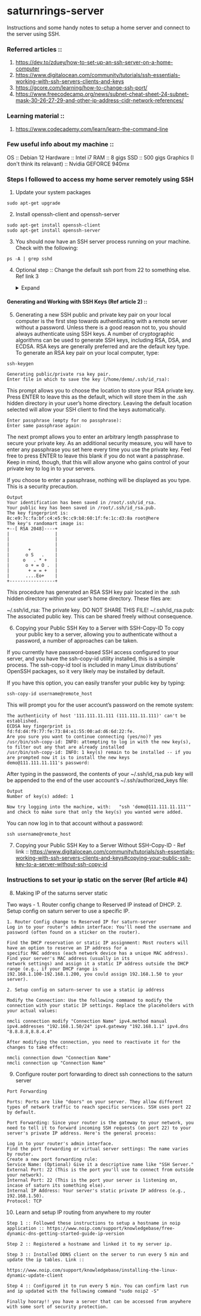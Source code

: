 # saturnrings-server
Instructions and some handy notes to setup a home server and connect to the server using SSH. 

### Referred articles :: 
1. https://dev.to/zduey/how-to-set-up-an-ssh-server-on-a-home-computer
2. https://www.digitalocean.com/community/tutorials/ssh-essentials-working-with-ssh-servers-clients-and-keys
3. https://gcore.com/learning/how-to-change-ssh-port/
4. https://www.freecodecamp.org/news/subnet-cheat-sheet-24-subnet-mask-30-26-27-29-and-other-ip-address-cidr-network-references/

### Learning material :: 
1. https://www.codecademy.com/learn/learn-the-command-line

### Few useful info about my machine :: 
OS :: Debian 12
Hardware :: Intel i7
RAM :: 8 gigs
SSD :: 500 gigs
Graphics (I don't think its relavant) :: Nvidia GEFORCE 940mx

### Steps I followed to access my home server remotely using SSH

1. Update your system packages
```
sudo apt-get upgrade
```
2. Install openssh-client and openssh-server
```
sudo apt-get install openssh-client
sudo apt-get install openssh-server
```
3. You should now have an SSH server process running on your machine. Check with the following:
```
ps -A | grep sshd
```
4. Optional step :: Change the default ssh port from 22 to something else. Ref link 3
   
   <details>
   <summary>Expand</summary>

   a. Backup the Configuration File. Before making any changes, it’s always a good practice to back up your SSH configuration file.
   ```
   sudo cp /etc/ssh/sshd_config /etc/ssh/sshd_config.backup
   ```
   b. Edit the SSH Configuration File. Open the SSHD configuration file with your preferred text editor. For this example, we’ll use nano.
   ```
   sudo nano /etc/ssh/sshd_config
   ```
   c. Locate the Port Directive. Find the line that starts with Port. It should say Port 22 by default.
   d. Change the Port Number. Edit the line to reflect your desired port number, preferably above 1024 to avoid conflicts with other standard services. For instance, to change it to port 2222, the line would look like:
   ```
   Port 2222
   ```
   e. Restart the SSH Service. Apply the changes by restarting the SSH daemon.
   ```
   sudo systemctl restart sshd
   ```
   f. Test the New SSH Port. Before logging out of your current session, open a new terminal or SSH client and try connecting to the server using the new port to ensure everything works correctly:
   ```
   ssh username@your_server_ip -p 2222
   ```
   </details>
#### Generating and Working with SSH Keys (Ref article 2) ::
5. Generating a new SSH public and private key pair on your local computer is the first step towards authenticating with a remote server without a password. Unless there is a good reason not to, you should always authenticate using SSH keys.
A number of cryptographic algorithms can be used to generate SSH keys, including RSA, DSA, and ECDSA. RSA keys are generally preferred and are the default key type.
To generate an RSA key pair on your local computer, type:
```
ssh-keygen
```
```
Generating public/private rsa key pair.
Enter file in which to save the key (/home/demo/.ssh/id_rsa):
```
This prompt allows you to choose the location to store your RSA private key. Press ENTER to leave this as the default, which will store them in the .ssh hidden directory in your user’s home directory. Leaving the default location selected will allow your SSH client to find the keys automatically.
```
Enter passphrase (empty for no passphrase):
Enter same passphrase again:
```
The next prompt allows you to enter an arbitrary length passphrase to secure your private key. As an additional security measure, you will have to enter any passphrase you set here every time you use the private key. Feel free to press ENTER to leave this blank if you do not want a passphrase. Keep in mind, though, that this will allow anyone who gains control of your private key to log in to your servers.

If you choose to enter a passphrase, nothing will be displayed as you type. This is a security precaution.
```
Output
Your identification has been saved in /root/.ssh/id_rsa.
Your public key has been saved in /root/.ssh/id_rsa.pub.
The key fingerprint is:
8c:e9:7c:fa:bf:c4:e5:9c:c9:b8:60:1f:fe:1c:d3:8a root@here
The key's randomart image is:
+--[ RSA 2048]----+
|                 |
|                 |
|                 |
|       +         |
|      o S   .    |
|     o   . * +   |
|      o + = O .  |
|       + = = +   |
|      ....Eo+    |
+-----------------+
```
This procedure has generated an RSA SSH key pair located in the .ssh hidden directory within your user’s home directory. These files are:

~/.ssh/id_rsa: The private key. DO NOT SHARE THIS FILE!
~/.ssh/id_rsa.pub: The associated public key. This can be shared freely without consequence.

6. Copying your Public SSH Key to a Server with SSH-Copy-ID
To copy your public key to a server, allowing you to authenticate without a password, a number of approaches can be taken.

If you currently have password-based SSH access configured to your server, and you have the ssh-copy-id utility installed, this is a simple process. The ssh-copy-id tool is included in many Linux distributions’ OpenSSH packages, so it very likely may be installed by default.

If you have this option, you can easily transfer your public key by typing:
```
ssh-copy-id username@remote_host
```
This will prompt you for the user account’s password on the remote system:
```
The authenticity of host '111.111.11.111 (111.111.11.111)' can't be established.
ECDSA key fingerprint is fd:fd:d4:f9:77:fe:73:84:e1:55:00:ad:d6:6d:22:fe.
Are you sure you want to continue connecting (yes/no)? yes
/usr/bin/ssh-copy-id: INFO: attempting to log in with the new key(s), to filter out any that are already installed
/usr/bin/ssh-copy-id: INFO: 1 key(s) remain to be installed -- if you are prompted now it is to install the new keys
demo@111.111.11.111's password:
```
After typing in the password, the contents of your ~/.ssh/id_rsa.pub key will be appended to the end of the user account’s ~/.ssh/authorized_keys file:
```
Output
Number of key(s) added: 1

Now try logging into the machine, with:   "ssh 'demo@111.111.11.111'"
and check to make sure that only the key(s) you wanted were added.
```
You can now log in to that account without a password:
```
ssh username@remote_host
```
7. Copying your Public SSH Key to a Server Without SSH-Copy-ID - Ref link :: https://www.digitalocean.com/community/tutorials/ssh-essentials-working-with-ssh-servers-clients-and-keys#copying-your-public-ssh-key-to-a-server-without-ssh-copy-id

### Instructions to set your ip static on the server (Ref article #4)

8. Making IP of the saturns server static

Two ways - 1. Router config change to Reserved IP instead of DHCP. 2. Setup config on saturn server to use a specific IP. 

```
1. Router Config change to Reserved IP for saturn-server
Log in to your router's admin interface: You'll need the username and password (often found on a sticker on the router).

Find the DHCP reservation or static IP assignment: Most routers will have an option to reserve an IP address for a
specific MAC address (each network device has a unique MAC address). Find your server's MAC address (usually in its
network settings) and assign it a static IP address outside the DHCP range (e.g., if your DHCP range is
192.168.1.100-192.168.1.200, you could assign 192.168.1.50 to your server).
```
```
2. Setup config on saturn-server to use a static ip address

Modify the Connection: Use the following command to modify the connection with your static IP settings. Replace the placeholders with your actual values:

nmcli connection modify "Connection Name" ipv4.method manual ipv4.addresses "192.168.1.50/24" ipv4.gateway "192.168.1.1" ipv4.dns "8.8.8.8,8.8.4.4"

After modifying the connection, you need to reactivate it for the changes to take effect:

nmcli connection down "Connection Name"
nmcli connection up "Connection Name"
```

9. Configure router port forwarding to direct ssh connections to the saturn server

```
Port Forwarding

Ports: Ports are like "doors" on your server. They allow different types of network traffic to reach specific services. SSH uses port 22 by default.

Port Forwarding: Since your router is the gateway to your network, you need to tell it to forward incoming SSH requests (on port 22) to your server's private IP address. Here's the general process:

Log in to your router's admin interface.
Find the port forwarding or virtual server settings: The name varies by router.
Create a new port forwarding rule:
Service Name: (Optional) Give it a descriptive name like "SSH Server."
External Port: 22 (This is the port you'll use to connect from outside your network).
Internal Port: 22 (This is the port your server is listening on, incase of saturn its something else).
Internal IP Address: Your server's static private IP address (e.g., 192.168.1.50).
Protocol: TCP
```

10. Learn and setup IP routing from anywhere to my router

```
Step 1 :: Followed these instructions to setup a hostname in noip application :: https://www.noip.com/support/knowledgebase/free-dynamic-dns-getting-started-guide-ip-version

Step 2 :: Registered a hostname and linked it to my server ip.

Step 3 :: Installed DDNS client on the server to run every 5 min and update the ip tables. Link ::

https://www.noip.com/support/knowledgebase/installing-the-linux-dynamic-update-client

Step 4 :: Configured it to run every 5 min. You can confirm last run and ip updated with the following command "sudo noip2 -S"

Finally hooray!! you have a server that can be accessed from anywhere with some sort of security protection.
```







